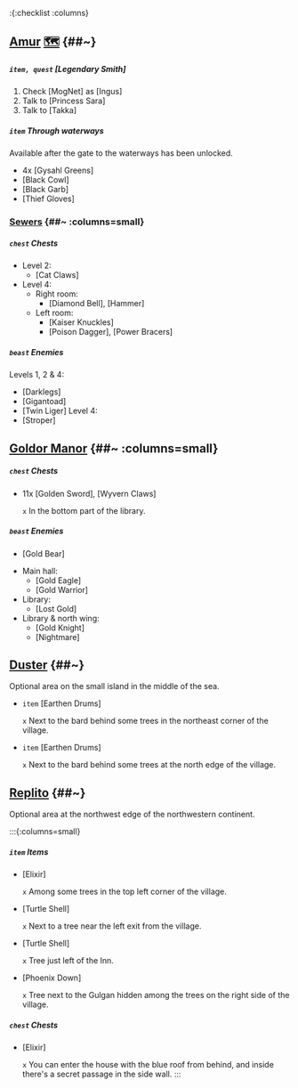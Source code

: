 :{:checklist :columns}

## [Amur](@~) [🗺️](https://gamefaqs.gamespot.com/pc/793808-final-fantasy-iii/map/8142-amur-village-sewers) {##~}

##### `item, quest` [Legendary Smith]
1. Check [MogNet] as [Ingus]
2. Talk to [Princess Sara]
3. Talk to [Takka]

##### `item` Through waterways
Available after the gate to the waterways has been unlocked.
* 4x [Gysahl Greens]
* [Black Cowl]
* [Black Garb]
* [Thief Gloves]

### [Sewers](@~) {##~ :columns=small}

##### `chest` Chests
- Level 2:
  * [Cat Claws]
- Level 4:
  - Right room:
    * [Diamond Bell], [Hammer]
  - Left room:
    * [Kaiser Knuckles]
    * [Poison Dagger], [Power Bracers]
##### `beast` Enemies
Levels 1, 2 & 4:
* [Darklegs]
* [Gigantoad]
* [Twin Liger]
Level 4:
* [Stroper]


## [Goldor Manor](@~) {##~ :columns=small}

##### `chest` Chests
* 11x [Golden Sword], [Wyvern Claws]

  `x` In the bottom part of the library.
##### `beast` Enemies
* [Gold Bear]
- Main hall:
  * [Gold Eagle]
  * [Gold Warrior]
- Library:
  * [Lost Gold]
- Library & north wing:
  * [Gold Knight]
  * [Nightmare]


## [Duster](@~) {##~}

Optional area on the small island in the middle of the sea.

* `item` [Earthen Drums]

  `x` Next to the bard behind some trees in the northeast corner of the village.
  
* `item` [Earthen Drums]

  `x` Next to the bard behind some trees at the north edge of the village.


## [Replito](@~) {##~}

Optional area at the northwest edge of the northwestern continent.

:::{:columns=small}

##### `item` Items
* [Elixir]

  `x` Among some trees in the top left corner of the village.
* [Turtle Shell]

  `x` Next to a tree near the left exit from the village.
* [Turtle Shell]

  `x` Tree just left of the Inn.
* [Phoenix Down]

  `x` Tree next to the Gulgan hidden among the trees on the right side of the village.
  
##### `chest` Chests
* [Elixir]

  `x` You can enter the house with the blue roof from behind, and inside there's a secret passage in the side wall.
:::